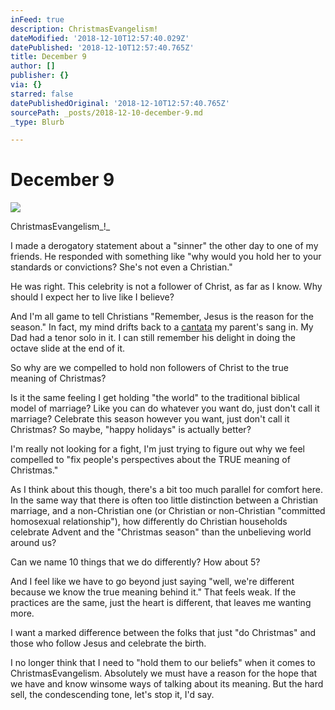 ```yaml
---
inFeed: true
description: ChristmasEvangelism!
dateModified: '2018-12-10T12:57:40.029Z'
datePublished: '2018-12-10T12:57:40.765Z'
title: December 9
author: []
publisher: {}
via: {}
starred: false
datePublishedOriginal: '2018-12-10T12:57:40.765Z'
sourcePath: _posts/2018-12-10-december-9.md
_type: Blurb

---
```

# December 9
![](https://the-grid-user-content.s3-us-west-2.amazonaws.com/4282611a-9729-450a-87d7-4ad415c73460.jpg)

ChristmasEvangelism_!_

I made a derogatory statement about a "sinner" the other day to one of my friends. He responded with something like "why would you hold her to your standards or convictions? She's not even a Christian."

He was right. This celebrity is not a follower of Christ, as far as I know. Why should I expect her to live like I believe?

And I'm all game to tell Christians "Remember, Jesus is the reason for the season." In fact, my mind drifts back to a [cantata][0] my parent's sang in. My Dad had a tenor solo in it. I can still remember his delight in doing the octave slide at the end of it.

So why are we compelled to hold non followers of Christ to the true meaning of Christmas?

Is it the same feeling I get holding "the world" to the traditional biblical model of marriage? Like you can do whatever you want do, just don't call it marriage? Celebrate this season however you want, just don't call it Christmas? So maybe, "happy holidays" is actually better?

I'm really not looking for a fight, I'm just trying to figure out why we feel compelled to "fix people's perspectives about the TRUE meaning of Christmas."

As I think about this though, there's a bit too much parallel for comfort here. In the same way that there is often too little distinction between a Christian marriage, and a non-Christian one (or Christian or non-Christian "committed homosexual relationship"), how differently do Christian households celebrate Advent and the "Christmas season" than the unbelieving world around us?

Can we name 10 things that we do differently? How about 5?

And I feel like we have to go beyond just saying "well, we're different because we know the true meaning behind it." That feels weak. If the practices are the same, just the heart is different, that leaves me wanting more.

I want a marked difference between the folks that just "do Christmas" and those who follow Jesus and celebrate the birth.

I no longer think that I need to "hold them to our beliefs" when it comes to ChristmasEvangelism. Absolutely we must have a reason for the hope that we have and know winsome ways of talking about its meaning. But the hard sell, the condescending tone, let's stop it, I'd say.

[0]: https://youtu.be/3EAvzhPlYWM